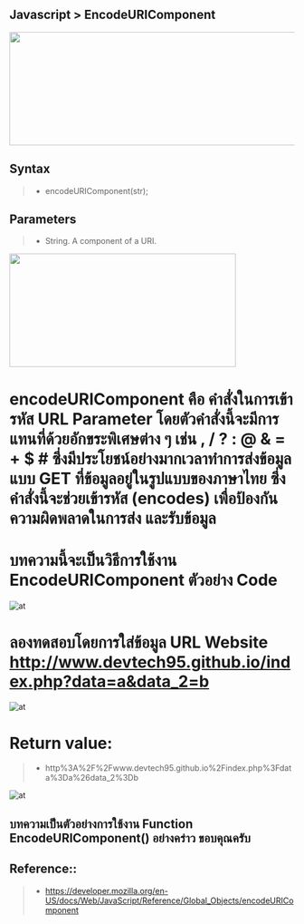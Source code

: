 ## Javascript > EncodeURIComponent

<img align="center" width="800" height="200" src="https://devtech95.github.io/Day2_EncodeURIComponent/Pic/banner.png">

## Syntax

> - encodeURIComponent(str);

## Parameters

> - String. A component of a URI.

<img align="center" width="400" height="200" src="https://devtech95.github.io/Day2_EncodeURIComponent/Pic/Simple.PNG">

# encodeURIComponent คือ คำสั่งในการเข้ารหัส URL Parameter โดยตัวคำสั่งนี้จะมีการแทนที่ด้วยอักขระพิเศษต่าง ๆ เช่น , / ? : @ & = + $ # ซึ่งมีประโยชน์อย่างมากเวลาทำการส่งข้อมูลแบบ GET ที่ข้อมูลอยู่ในรูปแบบของภาษาไทย ซึ่งคำสั่งนี้จะช่วยเข้ารหัส (encodes) เพื่อป้องกันความผิดพลาดในการส่ง และรับข้อมูล


# บทความนี้จะเป็นวิธีการใช้งาน EncodeURIComponent  ตัวอย่าง Code
![at](https://devtech95.github.io/Day2_EncodeURIComponent/Pic/Simplecode.PNG)


# ลองทดสอบโดยการใส่ข้อมูล URL Website http://www.devtech95.github.io/index.php?data=a&data_2=b
![at](https://devtech95.github.io/Day2_EncodeURIComponent/Pic/test1.PNG)

# Return value:
> - http%3A%2F%2Fwww.devtech95.github.io%2Findex.php%3Fdata%3Da%26data_2%3Db

![at](https://devtech95.github.io/Day2_EncodeURIComponent/Pic/Returnvalue.PNG)


## บทความเป็นตัวอย่างการใช้งาน Function EncodeURIComponent() อย่างคร่าว  ขอบคุณครับ


Reference::
---------------------------------------
> - https://developer.mozilla.org/en-US/docs/Web/JavaScript/Reference/Global_Objects/encodeURIComponent
